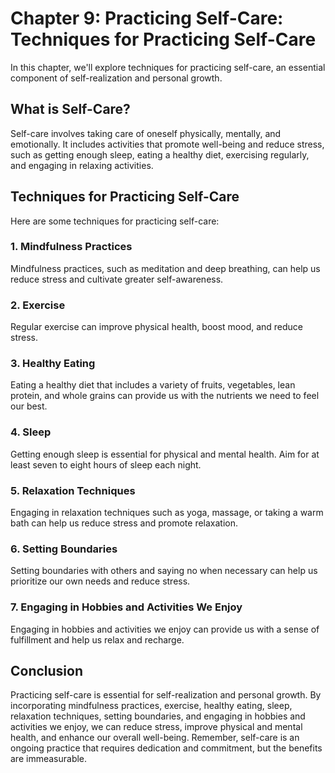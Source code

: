 Chapter 9: Practicing Self-Care: Techniques for Practicing Self-Care
====================================================================

In this chapter, we'll explore techniques for practicing self-care, an essential component of self-realization and personal growth.

What is Self-Care?
------------------

Self-care involves taking care of oneself physically, mentally, and emotionally. It includes activities that promote well-being and reduce stress, such as getting enough sleep, eating a healthy diet, exercising regularly, and engaging in relaxing activities.

Techniques for Practicing Self-Care
-----------------------------------

Here are some techniques for practicing self-care:

### 1. Mindfulness Practices

Mindfulness practices, such as meditation and deep breathing, can help us reduce stress and cultivate greater self-awareness.

### 2. Exercise

Regular exercise can improve physical health, boost mood, and reduce stress.

### 3. Healthy Eating

Eating a healthy diet that includes a variety of fruits, vegetables, lean protein, and whole grains can provide us with the nutrients we need to feel our best.

### 4. Sleep

Getting enough sleep is essential for physical and mental health. Aim for at least seven to eight hours of sleep each night.

### 5. Relaxation Techniques

Engaging in relaxation techniques such as yoga, massage, or taking a warm bath can help us reduce stress and promote relaxation.

### 6. Setting Boundaries

Setting boundaries with others and saying no when necessary can help us prioritize our own needs and reduce stress.

### 7. Engaging in Hobbies and Activities We Enjoy

Engaging in hobbies and activities we enjoy can provide us with a sense of fulfillment and help us relax and recharge.

Conclusion
----------

Practicing self-care is essential for self-realization and personal growth. By incorporating mindfulness practices, exercise, healthy eating, sleep, relaxation techniques, setting boundaries, and engaging in hobbies and activities we enjoy, we can reduce stress, improve physical and mental health, and enhance our overall well-being. Remember, self-care is an ongoing practice that requires dedication and commitment, but the benefits are immeasurable.


